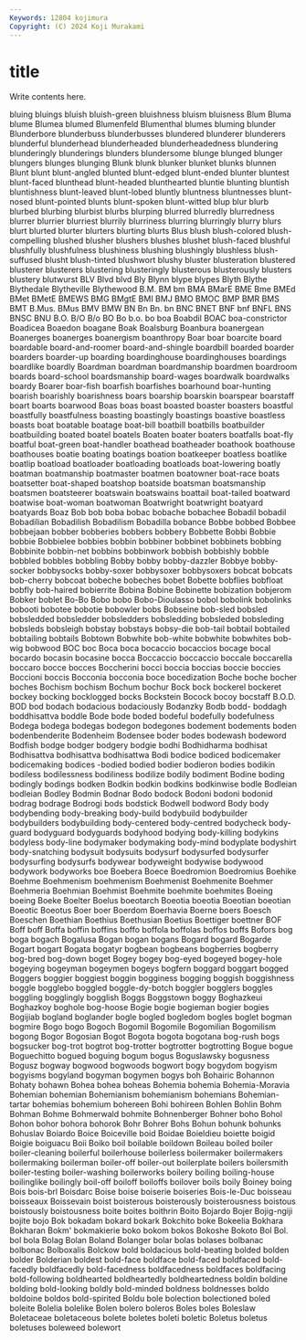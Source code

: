 ```yaml
---
Keywords: 12804 kojimura
Copyright: (C) 2024 Koji Murakami
---
```


# title

Write contents here.



bluing bluings bluish bluish-green bluishness bluism bluisness Blum Bluma blume
Blumea blumed Blumenfeld Blumenthal blumes bluming blunder Blunderbore blunderbuss blunderbusses
blundered blunderer blunderers blunderful blunderhead blunderheaded blunderheadedness blundering blunderingly blunderings
blunders blundersome blunge blunged blunger blungers blunges blunging Blunk blunk
blunker blunket blunks blunnen Blunt blunt blunt-angled blunted blunt-edged blunt-ended
blunter bluntest blunt-faced blunthead blunt-headed blunthearted bluntie blunting bluntish bluntishness
blunt-leaved blunt-lobed bluntly bluntness bluntnesses blunt-nosed blunt-pointed blunts blunt-spoken blunt-witted
blup blur blurb blurbed blurbing blurbist blurbs blurping blurred blurredly
blurredness blurrer blurrier blurriest blurrily blurriness blurring blurringly blurry blurs
blurt blurted blurter blurters blurting blurts Blus blush blush-colored blush-compelling
blushed blusher blushers blushes blushet blush-faced blushful blushfully blushfulness blushiness
blushing blushingly blushless blush-suffused blusht blush-tinted blushwort blushy bluster blusteration
blustered blusterer blusterers blustering blusteringly blusterous blusterously blusters blustery blutwurst
BLV Blvd blvd Bly Blynn blype blypes Blyth Blythe Blythedale
Blytheville Blythewood B.M. BM bm BMA BMarE BME Bme BMEd
BMet BMetE BMEWS BMG BMgtE BMI BMJ BMO BMOC BMP
BMR BMS BMT B.Mus. BMus BMV BMW BN Bn Bn.
bn BNC BNET BNF bnf BNFL BNS BNSC BNU B.O.
B/O B/o BO Bo b.o. bo boa Boabdil BOAC boa-constrictor
Boadicea Boaedon boagane Boak Boalsburg Boanbura boanergean Boanerges boanerges boanergism
boanthropy Boar boar boarcite board boardable board-and-roomer board-and-shingle boardbill boarded
boarder boarders boarder-up boarding boardinghouse boardinghouses boardings boardlike boardly Boardman
boardman boardmanship boardmen boardroom boards board-school boardsmanship board-wages boardwalk boardwalks
boardy Boarer boar-fish boarfish boarfishes boarhound boar-hunting boarish boarishly boarishness
boars boarship boarskin boarspear boarstaff boart boarts boarwood Boas boas
boast boasted boaster boasters boastful boastfully boastfulness boasting boastingly boastings
boastive boastless boasts boat boatable boatage boat-bill boatbill boatbills boatbuilder
boatbuilding boated boatel boatels Boaten boater boaters boatfalls boat-fly boatful
boat-green boat-handler boathead boatheader boathook boathouse boathouses boatie boating boatings
boation boatkeeper boatless boatlike boatlip boatload boatloader boatloading boatloads boat-lowering
boatly boatman boatmanship boatmaster boatmen boatowner boat-race boats boatsetter boat-shaped
boatshop boatside boatsman boatsmanship boatsmen boatsteerer boatswain boatswains boattail boat-tailed
boatward boatwise boat-woman boatwoman Boatwright boatwright boatyard boatyards Boaz Bob
bob boba bobac bobache bobachee Bobadil bobadil Bobadilian Bobadilish Bobadilism
Bobadilla bobance Bobbe bobbed Bobbee bobbejaan bobber bobberies bobbers bobbery
Bobbette Bobbi Bobbie bobbie Bobbielee bobbies bobbin bobbiner bobbinet bobbinets
bobbing Bobbinite bobbin-net bobbins bobbinwork bobbish bobbishly bobble bobbled bobbles
bobbling Bobby bobby bobby-dazzler Bobbye bobby-socker bobbysocks bobby-soxer bobbysoxer bobbysoxers
bobcat bobcats bob-cherry bobcoat bobeche bobeches bobet Bobette bobflies bobfloat
bobfly bob-haired bobierrite Bobina Bobine Bobinette bobization bobjerom Bobker boblet
Bo-Bo Bobo bobo Bobo-Dioulasso bobol bobolink bobolinks bobooti bobotee bobotie
bobowler bobs Bobseine bob-sled bobsled bobsledded bobsledder bobsledders bobsledding bobsleded
bobsleding bobsleds bobsleigh bobstay bobstays bobsy-die bob-tail bobtail bobtailed bobtailing
bobtails Bobtown Bobwhite bob-white bobwhite bobwhites bob-wig bobwood BOC boc
Boca boca bocaccio bocaccios bocage bocal bocardo bocasin bocasine bocca
Boccaccio boccaccio boccale boccarella boccaro bocce bocces Boccherini bocci boccia
boccias boccie boccies Boccioni boccis Bocconia bocconia boce bocedization Boche
boche bocher boches Bochism bochism Bochum bochur Bock bock bockerel
bockeret bockey bocking bocklogged bocks Bockstein Bocock bocoy bocstaff B.O.D.
BOD bod bodach bodacious bodaciously Bodanzky Bodb bodd- boddagh boddhisattva
boddle Bode bode boded bodeful bodefully bodefulness Bodega bodega bodegas
bodegon bodegones bodement bodements boden bodenbenderite Bodenheim Bodensee boder bodes
bodewash bodeword Bodfish bodge bodger bodgery bodgie bodhi Bodhidharma bodhisat
Bodhisattva bodhisattva bodhisattwa Bodi bodice bodiced bodicemaker bodicemaking bodices -bodied
bodied bodier bodieron bodies bodikin bodiless bodilessness bodiliness bodilize bodily
bodiment Bodine boding bodingly bodings bodken Bodkin bodkin bodkins bodkinwise
bodle Bodleian bodleian Bodley Bodmin Bodnar Bodo bodock Bodoni bodoni
bodonid bodrag bodrage Bodrogi bods bodstick Bodwell bodword Body body
bodybending body-breaking body-build bodybuild bodybuilder bodybuilders bodybuilding body-centered body-centred bodycheck
body-guard bodyguard bodyguards bodyhood bodying body-killing bodykins bodyless body-line bodymaker
bodymaking body-mind bodyplate bodyshirt body-snatching bodysuit bodysuits bodysurf bodysurfed bodysurfer
bodysurfing bodysurfs bodywear bodyweight bodywise bodywood bodywork bodyworks boe Boebera
Boece Boedromion Boedromius Boehike Boehme Boehmenism boehmenism Boehmenist Boehmenite Boehmer
Boehmeria Boehmian Boehmist Boehmite boehmite boehmites Boeing boeing Boeke Boelter
Boelus boeotarch Boeotia boeotia Boeotian boeotian Boeotic Boeotus Boer boer
Boerdom Boerhavia Boerne boers Boesch Boeschen Boethian Boethius Boethusian Boetius
Boettiger boettner BOF Boff boff Boffa boffin boffins boffo boffola
boffolas boffos boffs Bofors bog boga bogach Bogalusa Bogan bogan
bogans Bogard bogard Bogarde Bogart bogart Bogata bogatyr bogbean bogbeans
bogberries bogberry bog-bred bog-down boget Bogey bogey bog-eyed bogeyed bogey-hole
bogeying bogeyman bogeymen bogeys bogfern boggard boggart bogged Boggers boggier
boggiest boggin bogginess bogging boggish boggishness boggle bogglebo boggled boggle-dy-botch
boggler bogglers boggles boggling bogglingly bogglish Boggs Boggstown boggy Boghazkeui
Boghazkoy boghole bog-hoose Bogie bogie bogieman bogier bogies Bogijiab bogland
boglander bogle bogled bogledom bogles boglet bogman bogmire Bogo bogo
Bogoch Bogomil Bogomile Bogomilian Bogomilism bogong Bogor Bogosian Bogot Bogota
bogota bogotana bog-rush bogs bogsucker bog-trot bogtrot bog-trotter bogtrotter bogtrotting
Bogue bogue Boguechitto bogued boguing bogum bogus Boguslawsky bogusness Bogusz
bogway bogwood bogwoods bogwort bogy bogydom bogyism bogyisms bogyland bogyman
bogymen bogys boh Bohairic Bohannon Bohaty bohawn Bohea bohea boheas
Bohemia bohemia Bohemia-Moravia Bohemian bohemian Bohemianism bohemianism bohemians Bohemian-tartar bohemias
bohemium bohereen Bohi bohireen Bohlen Bohlin Bohm Bohman Bohme Bohmerwald
bohmite Bohnenberger Bohner boho Bohol Bohon bohor bohora bohorok Bohr
Bohrer Bohs Bohun bohunk bohunks Bohuslav Boiardo Boice Boiceville boid
Boidae Boieldieu boiette boigid Boigie boiguacu Boii Boiko boil boilable
boildown Boileau boiled boiler boiler-cleaning boilerful boilerhouse boilerless boilermaker boilermakers
boilermaking boilerman boiler-off boiler-out boilerplate boilers boilersmith boiler-testing boiler-washing boilerworks
boilery boiling boiling-house boilinglike boilingly boil-off boiloff boiloffs boilover boils
boily Boiney boing Bois bois-brl Boisdarc Boise boise boiserie boiseries
Bois-le-Duc boisseau boisseaux Boissevain boist boisterous boisterously boisterousness boistous boistously
boistousness boite boites boithrin Boito Bojardo Bojer Bojig-ngiji bojite bojo
Bok bokadam bokard bokark Bokchito boke Bokeelia Bokhara Bokharan Bokm'
bokmakierie boko bokom bokos Bokoshe Bokoto Bol Bol. bol bola
Bolag Bolan Boland Bolanger bolar bolas bolases bolbanac bolbonac Bolboxalis
Bolckow bold boldacious bold-beating bolded bolden bolder Bolderian boldest bold-face
boldface bold-faced boldfaced bold-facedly boldfacedly bold-facedness boldfacedness boldfaces boldfacing bold-following
boldhearted boldheartedly boldheartedness boldin boldine bolding bold-looking boldly bold-minded boldness
boldnesses boldo boldoine boldos bold-spirited Boldu bole bolection bolectioned boled
boleite Bolelia bolelike Bolen bolero boleros Boles boles Boleslaw Boletaceae
boletaceous bolete boletes boleti boletic Boletus boletus boletuses boleweed bolewort
